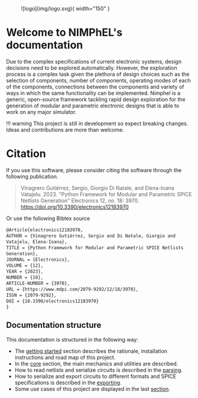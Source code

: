 <figure markdown>
  ![logo](img/logo.svg){ width="150" }
</figure>

# Welcome to NIMPhEL's documentation

Due to the complex specifications of current electronic systems, design decisions need to be explored automatically. However, the exploration process is a complex task given the plethora of design choices such as the selection of components, number of components, operating modes of each of the components, connections between the components and variety of ways in which the same functionality can be implemented. Nimphel is a generic, open-source framework tackling rapid design exploration for the generation of modular and parametric electronic designs that is able to work on any major simulator.

!!! warning
    This project is still in development so expect breaking changes.
    Ideas and contributions are more than welcome.

# Citation

If you use this software, please consider citing the software through the following publication.

> Vinagrero Gutiérrez, Sergio, Giorgio Di Natale, and Elena-Ioana Vatajelu. 2023. "Python Framework for Modular and Parametric SPICE Netlists Generation" Electronics 12, no. 18: 3970. https://doi.org/10.3390/electronics12183970

Or use the following Bibtex source

```text
@Article{electronics12183970,
AUTHOR = {Vinagrero Gutiérrez, Sergio and Di Natale, Giorgio and Vatajelu, Elena-Ioana},
TITLE = {Python Framework for Modular and Parametric SPICE Netlists Generation},
JOURNAL = {Electronics},
VOLUME = {12},
YEAR = {2023},
NUMBER = {18},
ARTICLE-NUMBER = {3970},
URL = {https://www.mdpi.com/2079-9292/12/18/3970},
ISSN = {2079-9292},
DOI = {10.3390/electronics12183970}
}
```

## Documentation structure

This documentation is structured in the following way:

- The [getting started](starting.md) section describes the rationale, installation instructions and road map of this project.
- In the [core](core.md) section, the main mechanics and utilities are described.
- How to read netlists and serialize circuits is described in the [parsing](parsers.md).
- How to serialize and export circuits to different formats and SPICE specifications is described in the [exporting](writers.md).
- Some use cases of this project are displayed in the last [section](usage.md).
